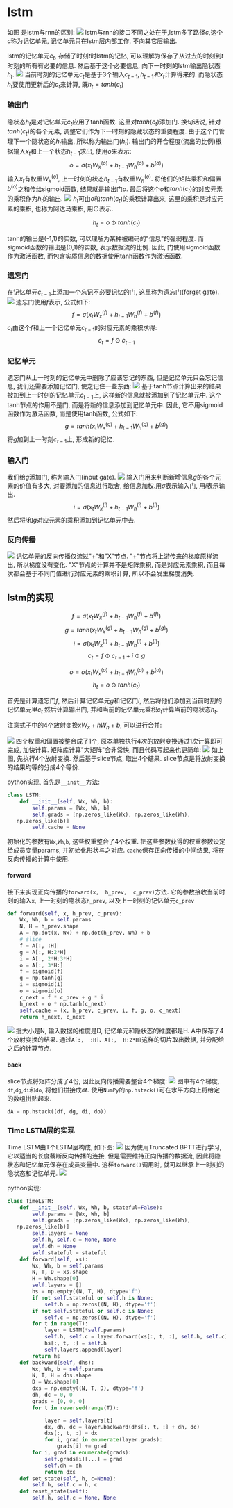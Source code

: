 # lstm



如图 是lstm与rnn的区别:
![](./deeplearn_lstm/1.png)
lstm与rnn的接口不同之处在于,lstm多了路径$c$,这个$c$称为记忆单元, 记忆单元只在lstm层内部工作, 不向其它层输出.

lstm的记忆单元$c_t$, 存储了时刻$t$时lstm的记忆, 可以理解为保存了从过去的时刻到$t$时刻的所有有必要的信息. 然后基于这个必要信息, 向下一时刻的lstm输出隐状态$h_t$.
![](./deeplearn_lstm/2.png)
当前时刻的记忆单元$c_t$是基于3个输入$c_{t-1},h_{t-1}和x_t$计算得来的. 而隐状态$h_t$要使用更新后的$c_t$来计算, 既$h_t=tanh(c_t)$


### 输出门
隐状态$h_t$是对记忆单元$c_t$应用了tanh函数. 这里对$tanh(c_t)$添加门. 换句话说, 针对$tanh(c_t)$的各个元素, 调整它们作为下一时刻的隐藏状态的重要程度. 由于这个门管理下一个隐状态的$h_t$输出, 所以称为输出门($h_t$).
输出门的开合程度(流出的比例)根据输入$x_t$和上一个状态$h_{t-1}$求出, 使用$o$来表示:
$$o=\sigma(x_tW_x^{(o)}+h_{t-1}W_h^{(o)}+b^{(o)})$$
输入$x_t$有权重$W_x^{(o)}$, 上一时刻的状态$h_{t-1}$有权重$W_h^{(o)}$. 将他们的矩阵乘积和偏置$b^{(o)}$之和传给sigmoid函数, 结果就是输出门$o$. 最后将这个$o$和$tanh(c_t)$的对应元素的乘积作为$h_t$的输出.
![](./deeplearn_lstm/3.png)
$h_t$可由$o$和$tanh(c_t)$的乘积计算出来, 这里的乘积是对应元素的乘积, 也称为阿达马乘积, 用$\odot$表示.

$$h_t = o \odot tanh(c_t)$$

tanh的输出是(-1,1)的实数, 可以理解为某种被编码的"信息"的强弱程度. 而sigmoid函数的输出是(0,1)的实数, 表示数据流的比例. 因此, 门使用sigmoid函数作为激活函数, 而包含实质信息的数据使用tanh函数作为激活函数.

### 遗忘门
在记忆单元$c_{t-1}$上添加一个忘记不必要记忆的门, 这里称为遗忘门(forget gate).
![](./deeplearn_lstm/4.png)
遗忘门使用$f$表示, 公式如下:
$$f=\sigma(x_tW_x^{(f)}+h_{t-1}W_h^{(f)}+b^{(f)})$$
$c_t$由这个$f$和上一个记忆单元$c_{t-1}$的对应元素的乘积求得:
$$c_t=f\odot c_{t-1}$$


### 记忆单元
遗忘门从上一时刻的记忆单元中删除了应该忘记的东西, 但是记忆单元只会忘记信息, 我们还需要添加记忆门, 使之记住一些东西:
![](./deeplearn_lstm/5.png)
基于tanh节点计算出来的结果被加到上一时刻的记忆单元$c_{t-1}$上, 这样新的信息就被添加到了记忆单元中. 这个tanh节点的作用不是门, 而是将新的信息添加到记忆单元中. 因此, 它不用sigmoid函数作为激活函数, 而是使用tanh函数, 公式如下:
$$g=tanh(x_tW_x^{(g)}+h_{t-1}W_h^{(g)}+b^{(g)})$$
将$g$加到上一时刻$c_{t-1}$上, 形成新的记忆.


### 输入门
我们给$g$添加门, 称为输入门(input gate).
![](./deeplearn_lstm/6.png)
输入门用来判断新增信息$g$的各个元素的价值有多大, 对要添加的信息进行取舍, 给信息加权.用$\sigma$表示输入门, 用$i$表示输出.
$$i=\sigma(x_tW_x^{(i)}+h_{t-1}W_h^{(i)}+b^{(i)})$$
然后将$i$和$g$对应元素的乘积添加到记忆单元中去.


### 反向传播
![](./deeplearn_lstm/7.png)
记忆单元的反向传播仅流过"+"和"X"节点. "+"节点将上游传来的梯度原样流出, 所以梯度没有变化.
"X"节点的计算并不是矩阵乘积, 而是对应元素乘积, 而且每次都会基于不同门值进行对应元素的乘积计算, 所以不会发生梯度消失.

## lstm的实现


$$f=\sigma(x_tW_x^{(f)}+h_{t-1}W_h^{(f)}+b^{(f)})$$
$$g=tanh(x_tW_x^{(g)}+h_{t-1}W_h^{(g)}+b^{(g)})$$
$$i=\sigma(x_tW_x^{(i)}+h_{t-1}W_h^{(i)}+b^{(i)})$$
$$c_t=f \odot c_{t-1} + i \odot g$$

$$o=\sigma(x_tW_x^{(o)}+h_{t-1}W_h^{(o)}+b^{(o)})$$
$$h_t=o \odot tanh(c_t)$$

首先是计算遗忘门$f$, 然后计算记忆单元$g$和记忆门$i$, 然后将他们添加到当前时刻的记忆单元里$c_t$
然后计算输出门, 并和当前的记忆单元乘积$c_t$计算当前的隐状态$h_t$.

注意式子中的4个放射变换$xW_x+hW_h+b$, 可以进行合并:

![](./deeplearn_lstm/9.png)
四个权重和偏置被整合成了1个, 原本单独执行4次的放射变换通过1次计算即可完成, 加快计算. 矩阵库计算"大矩阵"会非常快, 而且代码写起来也更简单:
![](./deeplearn_lstm/8.png)
如上图, 先执行4个放射变换. 然后基于slice节点, 取出4个结果. slice节点是将放射变换的结果均等的分成4个等份.

python实现, 首先是`__init__`方法:
```python
class LSTM:
    def __init__(self, Wx, Wh, b):
        self.params = [Wx, Wh, b]
        self.grads = [np.zeros_like(Wx), np.zeros_like(Wh),
   np.zeros_like(b)]
        self.cache = None
```
初始化的参数有`Wx`,`Wh`,`b`, 这些权重整合了4个权重. 把这些参数获得的权重参数设定给成员变量params, 并初始化形状与之对应. `cache`保存正向传播的中间结果, 将在反向传播的计算中使用.


#### forward
接下来实现正向传播的`forward(x,  h_prev,  c_prev)`方法. 它的参数接收当前时刻的输入`x`, 上一时刻的隐状态`h_prev`, 以及上一时刻的记忆单元`c_prev`

```python
def forward(self, x, h_prev, c_prev):
    Wx, Wh, b = self.params
    N, H = h_prev.shape
    A = np.dot(x, Wx) + np.dot(h_prev, Wh) + b
    # slice
    f = A[:, :H]
    g = A[:, H:2*H]
    i = A[:, 2*H:3*H]
    o = A[:, 3*H:]
    f = sigmoid(f)
    g = np.tanh(g)
    i = sigmoid(i)
    o = sigmoid(o)
    c_next = f * c_prev + g * i
    h_next = o * np.tanh(c_next)
    self.cache = (x, h_prev, c_prev, i, f, g, o, c_next)
    return h_next, c_next
```
![](./deeplearn_lstm/10.png)
批大小是N, 输入数据的维度是D, 记忆单元和隐状态的维度都是H. A中保存了4个放射变换的结果. 通过`A[:,  :H]、A[:,  H:2*H]`这样的切片取出数据, 并分配给之后的计算节点.


#### back
slice节点将矩阵分成了4份, 因此反向传播需要整合4个梯度:
![](./deeplearn_lstm/11.png)
图中有4个梯度, `df`,`dg`,`di`和`do`, 将他们拼接成`dA`. 使用`NumPy`的`np.hstack()`可在水平方向上将给定的数组拼贴起来.
```python
dA = np.hstack((df, dg, di, do))
```



### Time LSTM层的实现
Time LSTM由T个LSTM层构成, 如下图:
![](./deeplearn_lstm/12.png)
因为使用Truncated BPTT进行学习, 它以适当的长度截断反向传播的连接, 但是需要维持正向传播的数据流, 因此将隐状态和记忆单元保存在成员变量中. 这样`forward()`调用时, 就可以继承上一时刻的隐状态和记忆单元.
![](./deeplearn_lstm/13.png)

python实现:
```python
class TimeLSTM:
    def __init__(self, Wx, Wh, b, stateful=False):
        self.params = [Wx, Wh, b]
        self.grads = [np.zeros_like(Wx), np.zeros_like(Wh),
   np.zeros_like(b)]
        self.layers = None
        self.h, self.c = None, None
        self.dh = None
        self.stateful = stateful
    def forward(self, xs):
        Wx, Wh, b = self.params
        N, T, D = xs.shape
        H = Wh.shape[0]
        self.layers = []
        hs = np.empty((N, T, H), dtype='f')
        if not self.stateful or self.h is None:
            self.h = np.zeros((N, H), dtype='f')
        if not self.stateful or self.c is None:
            self.c = np.zeros((N, H), dtype='f')
        for t in range(T):
            layer = LSTM(*self.params)
            self.h, self.c = layer.forward(xs[:, t, :], self.h, self.c)
            hs[:, t, :] = self.h
            self.layers.append(layer)
        return hs
    def backward(self, dhs):
        Wx, Wh, b = self.params
        N, T, H = dhs.shape
        D = Wx.shape[0]
        dxs = np.empty((N, T, D), dtype='f')
        dh, dc = 0, 0
        grads = [0, 0, 0]
        for t in reversed(range(T)):

            layer = self.layers[t]
            dx, dh, dc = layer.backward(dhs[:, t, :] + dh, dc)
            dxs[:, t, :] = dx
            for i, grad in enumerate(layer.grads):
                grads[i] += grad
        for i, grad in enumerate(grads):
            self.grads[i][...] = grad
            self.dh = dh
            return dxs
    def set_state(self, h, c=None):
        self.h, self.c = h, c
    def reset_state(self):
        self.h, self.c = None, None
```
